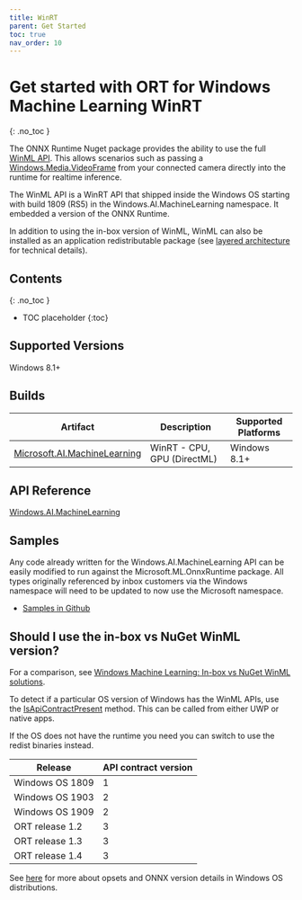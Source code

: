 ```yaml
---
title: WinRT
parent: Get Started
toc: true
nav_order: 10
---
```



# Get started with ORT for Windows Machine Learning WinRT
{: .no_toc }

The ONNX Runtime Nuget package provides the ability to use the full [WinML API](https://docs.microsoft.com/en-us/windows/ai/windows-ml/api-reference).
This allows scenarios such as passing a [Windows.Media.VideoFrame](https://docs.microsoft.com/en-us/uwp/api/Windows.Media.VideoFrame) from your connected camera directly into the runtime for realtime inference.

The WinML API is a WinRT API that shipped inside the Windows OS starting with build 1809 (RS5) in the Windows.AI.MachineLearning namespace. It embedded a version of the ONNX Runtime.

In addition to using the in-box version of WinML, WinML can also be installed as an application redistributable package (see [layered architecture](../references/high-level-design.md#the-onnx-runtime-and-windows-os-integration) for technical details).

## Contents
{: .no_toc }

* TOC placeholder
{:toc}

## Supported Versions
Windows 8.1+

## Builds

|Artifact|Description|Supported Platforms|
|---|---|---|
|[Microsoft.AI.MachineLearning](https://www.nuget.org/packages/Microsoft.AI.MachineLearning)|WinRT - CPU, GPU (DirectML)|Windows 8.1+|


## API Reference
[Windows.AI.MachineLearning](https://docs.microsoft.com/en-us/windows/ai/windows-ml/api-reference)

## Samples

Any code already written for the Windows.AI.MachineLearning API can be easily modified to run against the Microsoft.ML.OnnxRuntime package. All types originally referenced by inbox customers via the Windows namespace will need to be updated to now use the Microsoft namespace.

* [Samples in Github](https://github.com/microsoft/Windows-Machine-Learning/tree/master/Samples/SqueezeNetObjectDetection/Desktop/cpp) 

## Should I use the in-box vs NuGet WinML version?

For a comparison, see [Windows Machine Learning: In-box vs NuGet WinML solutions](https://docs.microsoft.com/en-us/windows/ai/windows-ml/#in-box-vs-nuget-winml-solutions).

To detect if a particular OS version of Windows has the WinML APIs, use the [IsApiContractPresent](https://docs.microsoft.com/en-us/uwp/api/windows.foundation.metadata.apiinformation.isapicontractpresent) method.  This can be called from either UWP or native apps.

If the OS does not have the runtime you need you can switch to use the redist binaries instead.

|Release|API contract version|
|--|--|
|Windows OS 1809| 1|
|Windows OS 1903| 2|
|Windows OS 1909| 2|
|ORT release 1.2| 3|
|ORT release 1.3| 3|
|ORT release 1.4| 3|

See [here](https://docs.microsoft.com/en-us/windows/ai/windows-ml/onnx-versions) for more about opsets and ONNX version details in Windows OS distributions.
